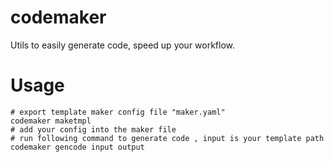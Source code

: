 # codemaker
Utils to easily generate code, speed up your workflow.
# Usage
```shell
# export template maker config file "maker.yaml"
codemaker maketmpl
# add your config into the maker file
# run following command to generate code , input is your template path
codemaker gencode input output
```